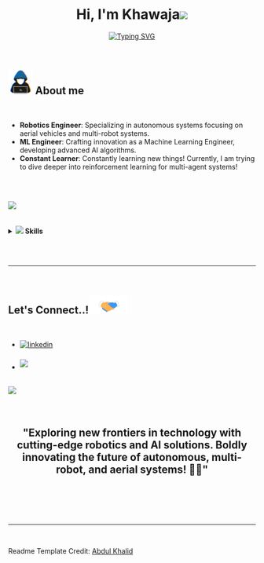 <h1 align="center"><b>Hi, I'm Khawaja</b><img src="https://media.giphy.com/media/hvRJCLFzcasrR4ia7z/giphy.gif" width="35"></h1>

<p align="center">
  <a href="https://git.io/typing-svg"><img src="https://readme-typing-svg.herokuapp.com?font=Fira+Code&pause=500&random=false&width=435&lines=Robotics+Engineer" alt="Typing SVG" /></a>
</p>

<br>

## <picture><img src="https://github.com/0xAbdulKhalid/0xAbdulKhalid/raw/main/assets/mdImages/about_me.gif" width="50px"></picture> **About me**

<br>

- **Robotics Engineer**: Specializing in autonomous systems focusing on aerial vehicles and multi-robot systems.
- **ML Engineer**: Crafting innovation as a Machine Learning Engineer, developing advanced AI algorithms.
- **Constant Learner**: Constantly learning new things! Currently, I am trying to dive deeper into reinforcement learning for multi-agent systems!


<br><br>

<img src="https://user-images.githubusercontent.com/73097560/115834477-dbab4500-a447-11eb-908a-139a6edaec5c.gif"><br><br>

<details>
<summary><img src="https://media2.giphy.com/media/QssGEmpkyEOhBCb7e1/giphy.gif?cid=ecf05e47a0n3gi1bfqntqmob8g9aid1oyj2wr3ds3mg700bl&rid=giphy.gif" width="25"><b> Skills</b></summary>
<br>

<p align="center">

- **Languages**:

    ![Python](https://img.shields.io/badge/Python%20-%2314354C.svg?style=for-the-badge&logo=python&logoColor=white)    
    ![C++](https://img.shields.io/badge/C++%20-%2300599C.svg?style=for-the-badge&logo=c%2B%2B&logoColor=white)
    ![MATLAB](https://img.shields.io/badge/MATLAB%20-%23F7DF1E.svg?style=for-the-badge&logo=mathworks&logoColor=white)
<br>

- **Robotics**:
  
    ![ROS](https://img.shields.io/badge/ROS%20-%231E90FF.svg?style=for-the-badge&logo=ros&logoColor=white)
    ![ROS 2](https://img.shields.io/badge/ROS%202-%231E90FF.svg?style=for-the-badge&logo=ros&logoColor=white)
    ![Gazebo](https://img.shields.io/badge/Gazebo-%23F7DF1E.svg?style=for-the-badge&logo=gazebo&logoColor=white)
<br>

- **AI and ML Frameworks**:
  
    ![OpenAI Gym](https://img.shields.io/badge/OpenAI%20Gym-%23F7DF1E.svg?style=for-the-badge&logo=openai&logoColor=white)
    ![OpenCV](https://img.shields.io/badge/OpenCV%20-%23F7DF1E.svg?style=for-the-badge&logo=opencv&logoColor=white)
    ![PyTorch](https://img.shields.io/badge/PyTorch-%23EE4C2C.svg?style=for-the-badge&logo=pytorch&logoColor=white)
    ![TensorFlow](https://img.shields.io/badge/TensorFlow-%23FF6F00.svg?style=for-the-badge&logo=tensorflow&logoColor=white)
<br>

- **Tools**:
  
    ![GitHub](https://img.shields.io/badge/github-%23121011.svg?style=for-the-badge&logo=github&logoColor=white)
    ![Visual Studio Code](https://img.shields.io/badge/Visual%20Studio%20Code-0078d7.svg?style=for-the-badge&logo=visual-studio-code&logoColor=white)
    ![Linux](https://img.shields.io/badge/Linux-FCC624?style=for-the-badge&logo=linux&logoColor=black)
<br>

</p>
</details>

<br><br>

-----

<br>

## <b> Let's Connect..!</b><img src="https://github.com/0xAbdulKhalid/0xAbdulKhalid/raw/main/assets/mdImages/handshake.gif" width="80">
<br>
<div align='left'>

<ul>

<li>
<a href="https://www.linkedin.com/in/khalamdar/" target="_blank">
<img src="https://img.shields.io/badge/linkedin:%20Khawaja_Ghulam_Alamdar-%2300acee.svg?color=405DE6&style=for-the-badge&logo=linkedin&logoColor=white" alt=linkedin style="margin-bottom: 5px;"/>
</a>
</li>

<br>

<li>
<a href="mailto:khawaja.alamdar11@gmail.com" target="_blank">
<img src="https://img.shields.io/badge/gmail:%20Khawaja_Ghulam_Alamdar-%23EA4335.svg?style=for-the-badge&logo=gmail&logoColor=white" t=mail style="margin-bottom: 5px;" />
</a>
</li>
	
</ul>
</div>

<br>
<img src="https://user-images.githubusercontent.com/73097560/115834477-dbab4500-a447-11eb-908a-139a6edaec5c.gif">
<br>
<br>
<br>

<div align='center'>

## <b> "Exploring new frontiers in technology with cutting-edge robotics and AI solutions. Boldly innovating the future of autonomous, multi-robot, and aerial systems! 🚀✨" </b>

</div>
<br><br><br><br>

---

<br>

Readme Template Credit: [Abdul Khalid](https://github.com/0xabdulkhalid)

<!--
**KhAlamdar11/KhAlamdar11** is a ✨ _special_ ✨ repository because its `README.md` (this file) appears on your GitHub profile.

Here are some ideas to get you started:

- 🔭 I’m currently working on ...
- 🌱 I’m currently learning ...
- 👯 I’m looking to collaborate on ...
- 🤔 I’m looking for help with ...
- 💬 Ask me about ...
- 📫 How to reach me: ...
- 😄 Pronouns: ...
- ⚡ Fun fact: ...
-->
